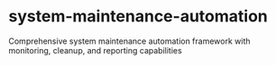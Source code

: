 # system-maintenance-automation
Comprehensive system maintenance automation framework with monitoring, cleanup, and reporting capabilities
